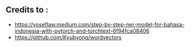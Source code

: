 
## Credits to : 
- https://yoseflaw.medium.com/step-by-step-ner-model-for-bahasa-indonesia-with-pytorch-and-torchtext-6f94fca08406
- https://github.com/Kyubyong/wordvectors
